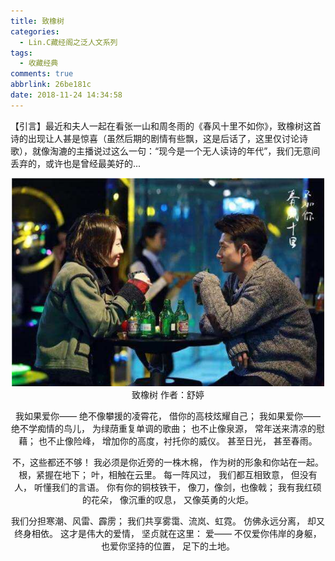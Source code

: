 ```yaml
---
title: 致橡树
categories:
  - Lin.C藏经阁之泛人文系列
tags:
  - 收藏经典
comments: true
abbrlink: 26be181c
date: 2018-11-24 14:34:58
---
```

【引言】最近和夫人一起在看张一山和周冬雨的《春风十里不如你》，致橡树这首诗的出现让人甚是惊喜（虽然后期的剧情有些飘，这是后话了，这里仅讨论诗歌），就像淘漉的主播说过这么一句：“现今是一个无人读诗的年代”，我们无意间丢弃的，或许也是曾经最美好的...
<div align=center><img src="https://github.com/ttfisher/images/raw/master/2018/2018-11-24-01.jpg" width="500"/></div>
<!-- more -->
<div align=center>
致橡树
作者：舒婷

我如果爱你——
绝不像攀援的凌霄花，
借你的高枝炫耀自己；
我如果爱你——
绝不学痴情的鸟儿，
为绿荫重复单调的歌曲；
也不止像泉源，
常年送来清凉的慰藉；
也不止像险峰，
增加你的高度，衬托你的威仪。
甚至日光，
甚至春雨。

不，这些都还不够！
我必须是你近旁的一株木棉，
作为树的形象和你站在一起。
根，紧握在地下；
叶，相触在云里。
每一阵风过，
我们都互相致意，
但没有人，
听懂我们的言语。
你有你的铜枝铁干，
像刀，像剑，也像戟；
我有我红硕的花朵，
像沉重的叹息，
又像英勇的火炬。

我们分担寒潮、风雷、霹雳；
我们共享雾霭、流岚、虹霓。
仿佛永远分离，
却又终身相依。
这才是伟大的爱情，
坚贞就在这里：
爱——
不仅爱你伟岸的身躯，
也爱你坚持的位置，
足下的土地。
</div>